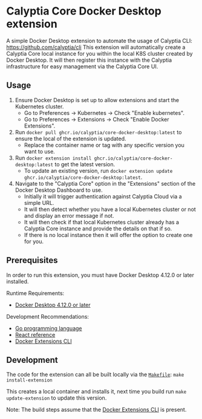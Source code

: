# Calyptia Core Docker Desktop extension

A simple Docker Desktop extension to automate the usage of Calyptia CLI: <https://github.com/calyptia/cli>
This extension will automatically create a Calyptia Core local instance for you within the local K8S cluster created by Docker Desktop.
It will then register this instance with the Calyptia infrastructure for easy management via the Calyptia Core UI.

## Usage

1. Ensure Docker Desktop is set up to allow extensions and start the Kubernetes cluster.
   - Go to Preferences -> Kubernetes -> Check "Enable kubernetes".
   - Go to Preferences -> Extensions -> Check "Enable Docker Extensions".
2. Run `docker pull ghcr.io/calyptia/core-docker-desktop:latest` to ensure the local of the extension is updated.
   - Replace the container name or tag with any specific version you want to use.
3. Run `docker extension install ghcr.io/calyptia/core-docker-desktop:latest` to get the latest version.
   - To update an existing version, run `docker extension update ghcr.io/calyptia/core-docker-desktop:latest`.
4. Navigate to the "Calyptia Core" option in the "Extensions" section of the Docker Desktop Dashboard to use.
   - Initially it will trigger authentication against Calyptia Cloud via a simple URL.
   - It will then detect whether you have a local Kubernetes cluster or not and display an error message if not.
   - It will then check if that local Kubernetes cluster already has a Calyptia Core instance and provide the details on that if so.
   - If there is no local instance then it will offer the option to create one for you.

## Prerequisites

In order to run this extension, you must have Docker Desktop 4.12.0 or later installed.

Runtime Requirements:

- [Docker Desktop 4.12.0 or later](https://www.docker.com/products/docker-desktop/)

Development Recommendations:

- [Go programming language](https://go.dev/doc/install)
- [React reference](https://reactjs.org)
- [Docker Extensions CLI](https://github.com/docker/extensions-sdk)

## Development

The code for the extension can all be built locally via the [`Makefile`](./Makefile): `make install-extension`

This creates a local container and installs it, next time you build run `make update-extension` to update this version.

Note: The build steps assume that the [Docker Extensions CLI](https://docs.docker.com/desktop/extensions-sdk) is present.
